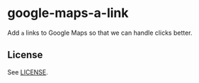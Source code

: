 # google-maps-a-link

Add `a` links to Google Maps so that we can handle clicks better.

## License

See [LICENSE](LICENSE).
